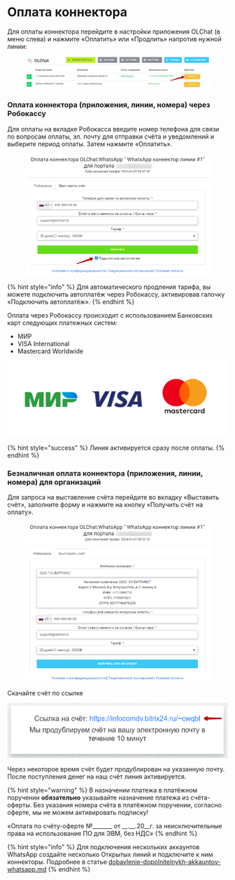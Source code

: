 # Оплата коннектора

Для оплаты коннектора перейдите в настройки приложения OLChat (в меню слева) и нажмите «Оплатить» или «Продлить» напротив нужной линии:

<figure><img src="../.gitbook/assets/image (500).png" alt=""><figcaption></figcaption></figure>

### Оплата коннектора (приложения, линии, номера) через Робокассу

Для оплаты на вкладке Робокасса введите номер телефона для связи по вопросам оплаты, эл. почту для отправки счёта и уведомлений и выберите период оплаты. Затем нажмите «Оплатить».

<figure><img src="../.gitbook/assets/image (3) (1) (1) (1) (1) (1).png" alt=""><figcaption></figcaption></figure>

{% hint style="info" %}
Для автоматического продления тарифа, вы можете подключить автоплатёж через Робокассу, активировав галочку «Подключить автоплатёж».
{% endhint %}

Оплата через Робокассу происходит с использованием Банковских карт следующих платежных систем:

* МИР
* VISA International
* Mastercard Worldwide

![](<../.gitbook/assets/image (855).png>)

{% hint style="success" %}
Линия активируется сразу после оплаты.
{% endhint %}

### Безналичная оплата коннектора (приложения, линии, номера) для организаций

Для запроса на выставление счёта перейдите во вкладку «Выставить счёт», заполните форму и нажмите на кнопку «Получить счёт на оплату».

<figure><img src="../.gitbook/assets/image (1) (1) (1) (1) (1) (1) (1) (1) (1) (1) (1) (1) (1) (1).png" alt=""><figcaption></figcaption></figure>

Скачайте счёт по ссылке

![](<../.gitbook/assets/image (256).png>)

Через некоторое время счёт будет продублирован на указанную почту. После поступления денег на наш счёт линия активируется.

{% hint style="warning" %}
В назначении платежа в платёжном поручении **обязательно** указывайте назначение платежа из счёта-оферты. Без указания номера счёта в платёжном поручении, согласно оферте, мы не можем активировать подписку!

«Оплата по счёту-оферте №\_\_\_\_\_\_\_ от \_\_.\_\_.20\_\_г. за неисключительные права на использование ПО для ЭВМ, без НДС»
{% endhint %}

{% hint style="info" %}
Для подключения нескольких аккаунтов WhatsApp создайте несколько Открытых линий и подключите к ним коннекторы. Подробнее в статье [dobavlenie-dopolnitelnykh-akkauntov-whatsapp.md](../ustanovka-i-nastroika/akkaunty-i-avtorizaciya/dobavlenie-dopolnitelnykh-akkauntov-whatsapp.md "mention")
{% endhint %}
